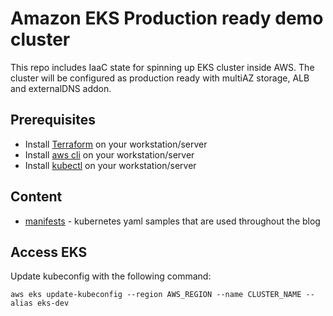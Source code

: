 # Amazon EKS Production ready demo cluster

This repo includes IaaC state for spinning up EKS cluster inside AWS. The cluster will be configured as production ready with multiAZ storage, ALB and externalDNS addon.

## Prerequisites

- Install [Terraform](https://learn.hashicorp.com/tutorials/terraform/install-cli) on your workstation/server
- Install [aws cli](https://docs.aws.amazon.com/cli/latest/userguide/install-cliv2.html) on your workstation/server
- Install [kubectl](https://kubernetes.io/docs/tasks/tools/install-kubectl/) on your workstation/server

## Content

- [manifests](/manifests) - kubernetes yaml samples that are used throughout the blog


## Access EKS

Update kubeconfig with the following command:

```
aws eks update-kubeconfig --region AWS_REGION --name CLUSTER_NAME --alias eks-dev
```


